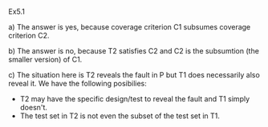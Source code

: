 Ex5.1

a) The answer is yes, because coverage criterion C1 subsumes coverage criterion C2.

b) The answer is no, because T2 satisfies C2 and C2 is the subsumtion (the smaller version) of C1.

c) The situation here is T2 reveals the fault in P but T1 does necessarily also reveal it. We have the following posibilies:
- T2 may have the specific design/test to reveal the fault and T1 simply doesn't.
- The test set in T2 is not even the subset of the test set in T1.
